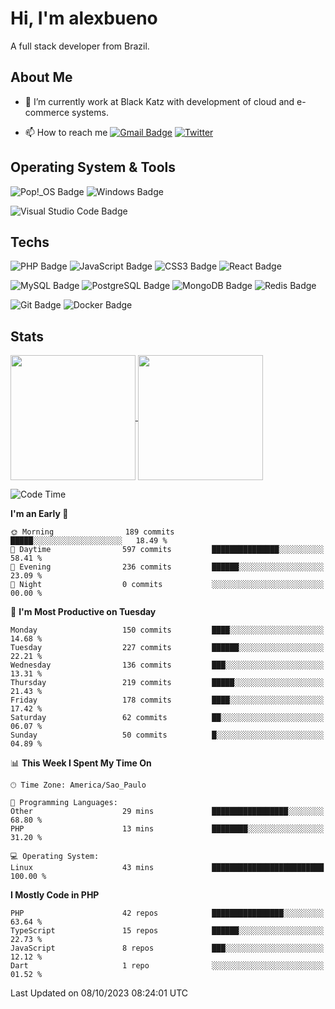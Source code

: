 # Hi, I'm alexbueno

A full stack developer from Brazil.

## About Me

- 🌱 I’m currently work at Black Katz with development of cloud and e-commerce systems.

- 📫 How to reach me [![Gmail Badge](https://img.shields.io/badge/-gmail-c14438?style=for-the-badge&logo=Gmail&logoColor=ffffff)](mailto:alexsandrofbueno@gmail.com) [![Twitter](https://img.shields.io/badge/twitter-1DA1F2.svg?style=for-the-badge&logo=twitter&logoColor=ffffff)](https://twitter.com/Alex_Bueno_7)

## Operating System & Tools

![Pop!_OS Badge](https://img.shields.io/badge/Pop!__OS-48B9C7?logo=popos&logoColor=fff&style=flat)
![Windows Badge](https://img.shields.io/badge/Windows-0078D6?logo=windows&logoColor=fff&style=flat)

![Visual Studio Code Badge](https://img.shields.io/badge/Visual%20Studio%20Code-007ACC?logo=visualstudiocode&logoColor=fff&style=flat)

## Techs

![PHP Badge](https://img.shields.io/badge/PHP-777BB4?logo=php&logoColor=fff&style=flat)
![JavaScript Badge](https://img.shields.io/badge/JavaScript-F7DF1E?logo=javascript&logoColor=000&style=flat)
![CSS3 Badge](https://img.shields.io/badge/CSS3-1572B6?logo=css3&logoColor=fff&style=flat)
![React Badge](https://img.shields.io/badge/React-61DAFB?logo=react&logoColor=000&style=flat)

![MySQL Badge](https://img.shields.io/badge/MySQL-4479A1?logo=mysql&logoColor=fff&style=flat)
![PostgreSQL Badge](https://img.shields.io/badge/PostgreSQL-4169E1?logo=postgresql&logoColor=fff&style=flat)
![MongoDB Badge](https://img.shields.io/badge/MongoDB-47A248?logo=mongodb&logoColor=fff&style=flat)
![Redis Badge](https://img.shields.io/badge/Redis-DC382D?logo=redis&logoColor=fff&style=flat)

![Git Badge](https://img.shields.io/badge/Git-F05032?logo=git&logoColor=fff&style=flat)
![Docker Badge](https://img.shields.io/badge/Docker-2496ED?logo=docker&logoColor=fff&style=flat)


## Stats

<a href="https://github.com/anuraghazra/github-readme-stats">
  <img height=200 align="center" src="https://github-readme-stats.vercel.app/api?username=alexbueno7&theme=dark" />
</a>
<a href="https://github.com/anuraghazra/convoychat">
  <img height=200 align="center" src="https://github-readme-stats.vercel.app/api/top-langs?username=alexbueno7&layout=compact&langs_count=8&card_width=320&theme=dark" />
</a>

<!--START_SECTION:waka-->
![Code Time](http://img.shields.io/badge/Code%20Time-805%20hrs%2051%20mins-blue)

**I'm an Early 🐤** 

```text
🌞 Morning                189 commits         █████░░░░░░░░░░░░░░░░░░░░   18.49 % 
🌆 Daytime                597 commits         ███████████████░░░░░░░░░░   58.41 % 
🌃 Evening                236 commits         ██████░░░░░░░░░░░░░░░░░░░   23.09 % 
🌙 Night                  0 commits           ░░░░░░░░░░░░░░░░░░░░░░░░░   00.00 % 
```
📅 **I'm Most Productive on Tuesday** 

```text
Monday                   150 commits         ████░░░░░░░░░░░░░░░░░░░░░   14.68 % 
Tuesday                  227 commits         ██████░░░░░░░░░░░░░░░░░░░   22.21 % 
Wednesday                136 commits         ███░░░░░░░░░░░░░░░░░░░░░░   13.31 % 
Thursday                 219 commits         █████░░░░░░░░░░░░░░░░░░░░   21.43 % 
Friday                   178 commits         ████░░░░░░░░░░░░░░░░░░░░░   17.42 % 
Saturday                 62 commits          ██░░░░░░░░░░░░░░░░░░░░░░░   06.07 % 
Sunday                   50 commits          █░░░░░░░░░░░░░░░░░░░░░░░░   04.89 % 
```


📊 **This Week I Spent My Time On** 

```text
🕑︎ Time Zone: America/Sao_Paulo

💬 Programming Languages: 
Other                    29 mins             █████████████████░░░░░░░░   68.80 % 
PHP                      13 mins             ████████░░░░░░░░░░░░░░░░░   31.20 % 

💻 Operating System: 
Linux                    43 mins             █████████████████████████   100.00 % 
```

**I Mostly Code in PHP** 

```text
PHP                      42 repos            ████████████████░░░░░░░░░   63.64 % 
TypeScript               15 repos            ██████░░░░░░░░░░░░░░░░░░░   22.73 % 
JavaScript               8 repos             ███░░░░░░░░░░░░░░░░░░░░░░   12.12 % 
Dart                     1 repo              ░░░░░░░░░░░░░░░░░░░░░░░░░   01.52 % 
```




 Last Updated on 08/10/2023 08:24:01 UTC
<!--END_SECTION:waka-->
